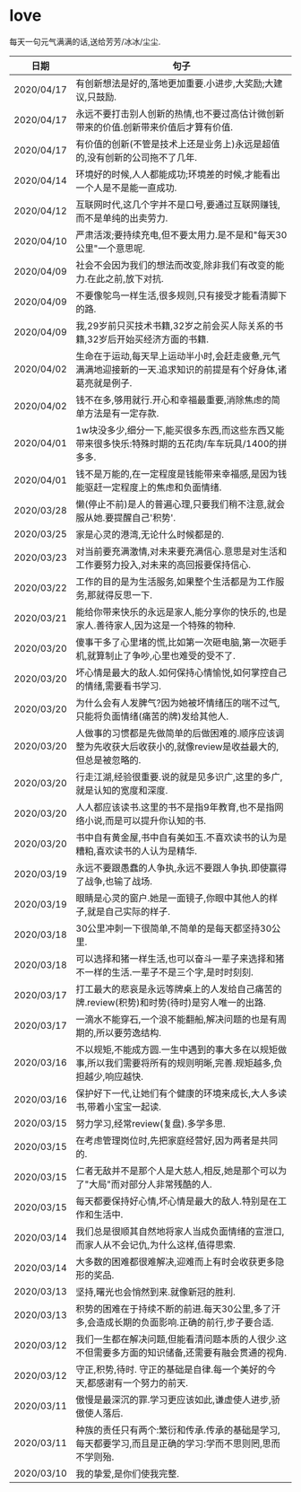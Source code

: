 # love

每天一句元气满满的话,送给芳芳/冰冰/尘尘.

日期|句子
---|---
2020/04/17|有创新想法是好的,落地更加重要.小进步,大奖励;大建议,只鼓励.
2020/04/17|永远不要打击别人创新的热情,也不要过高估计微创新带来的价值.创新带来价值后才算有价值.
2020/04/17|有价值的创新(不管是技术上还是业务上)永远是超值的,没有创新的公司拖不了几年.
2020/04/14|环境好的时候,人人都能成功;环境差的时候,才能看出一个人是不是能一直成功.
2020/04/12|互联网时代,这几个字并不是口号,要通过互联网赚钱,而不是单纯的出卖劳力.
2020/04/10|严肃活泼;要持续充电,但不要太用力.是不是和"每天30公里"一个意思呢.
2020/04/09|社会不会因为我们的想法而改变,除非我们有改变的能力.在此之前,放下对抗.
2020/04/09|不要像鸵鸟一样生活,很多规则,只有接受才能看清脚下的路.
2020/04/09|我,29岁前只买技术书籍,32岁之前会买人际关系的书籍,32岁后开始买经济方面的书籍.
2020/04/02|生命在于运动,每天早上运动半小时,会赶走疲惫,元气满满地迎接新的一天.追求知识的前提是有个好身体,诸葛亮就是例子.
2020/04/02|钱不在多,够用就行.开心和幸福最重要,消除焦虑的简单方法是有一定存款.
2020/04/01|1w块没多少,细分一下,能买很多东西,而这些东西又能带来很多快乐:特殊时期的五花肉/车车玩具/1400的拼多多.
2020/04/01|钱不是万能的,在一定程度是钱能带来幸福感,是因为钱能驱赶一定程度上的焦虑和负面情绪.
2020/03/28|懒(停止不前)是人的普遍心理,只要我们稍不注意,就会服从她.要提醒自己'积势'.
2020/03/25|家是心灵的港湾,无论什么时候都是的.
2020/03/23|对当前要充满激情,对未来要充满信心.意思是对生活和工作要努力投入,对未来的高回报要保持信心.
2020/03/22|工作的目的是为生活服务,如果整个生活都是为工作服务,那就得反思一下.
2020/03/21|能给你带来快乐的永远是家人,能分享你的快乐的,也是家人.善待家人,因为这是一个特殊的物种.
2020/03/20|傻事干多了心里堵的慌,比如第一次砸电脑,第一次砸手机,就算制止了争吵,心里也难受的受不了.
2020/03/20|坏心情是最大的敌人.如何保持心情愉悦,如何掌控自己的情绪,需要看书学习.
2020/03/20|为什么会有人发脾气?因为她被坏情绪压的喘不过气,只能将负面情绪(痛苦的牌)发给其他人.
2020/03/20|人做事的习惯都是先做简单的后做困难的.顺序应该调整为先收获大后收获小的,就像review是收益最大的,但总是被忽略的.
2020/03/20|行走江湖,经验很重要.说的就是见多识广,这里的多广,就是认知的宽度和深度.
2020/03/20|人人都应该读书.这里的书不是指9年教育,也不是指网络小说,而是可以提升你认知的书.
2020/03/20|书中自有黄金屋,书中自有美如玉.不喜欢读书的认为是糟粕,喜欢读书的人认为是精华.
2020/03/19|永远不要跟愚蠢的人争执,永远不要跟人争执.即使赢得了战争,也输了战场.
2020/03/19|眼睛是心灵的窗户.她是一面镜子,你眼中其他人的样子,就是自己实际的样子.
2020/03/18|30公里冲刺一下很简单,不简单的是每天都坚持30公里.
2020/03/18|可以选择和猪一样生活,也可以奋斗一辈子来选择和猪不一样的生活.一辈子不是三个字,是时时刻刻.
2020/03/17|打工最大的悲哀是永远等牌桌上的人发给自己痛苦的牌.review(积势)和时势(待时)是穷人唯一的出路.
2020/03/17|一滴水不能穿石,一个浪不能翻船,解决问题的也是有周期的,所以要劳逸结构.
2020/03/16|不以规矩,不能成方圆.一生中遇到的事大多在以规矩做事,所以我们需要将所有的规则明晰,完善.规矩越多,负担越少,响应越快.
2020/03/16|保护好下一代,让她们有个健康的环境来成长,大人多读书,带着小宝宝一起读.
2020/03/15|努力学习,经常review(复盘).多学多思.
2020/03/15|在考虑管理岗位时,先把家庭经营好,因为两者是共同的.
2020/03/15|仁者无敌并不是那个人是大慈人,相反,她是那个可以为了"大局"而对部分人非常残酷的人.
2020/03/15|每天都要保持好心情,坏心情是最大的敌人.特别是在工作和生活中.
2020/03/14|我们总是很顺其自然地将家人当成负面情绪的宣泄口,而家人从不会记仇,为什么这样,值得思索.
2020/03/14|大多数的困难都很难解决,迎难而上有时会收获更多隐形的奖品.
2020/03/13|坚持,曙光也会悄然到来.就像新冠的胜利.
2020/03/13|积势的困难在于持续不断的前进.每天30公里,多了汗多,会造成长期的负面影响.正确的前行,步子要合适.
2020/03/12|我们一生都在解决问题,但能看清问题本质的人很少.这不但需要多方面的知识储备,还需要有融会贯通的视角.
2020/03/12|守正,积势,待时. 守正的基础是自律.每一个美好的今天,都感谢有一个努力的前天.
2020/03/11|傲慢是最深沉的罪.学习更应该如此,谦虚使人进步,骄傲使人落后.
2020/03/11|种族的责任只有两个:繁衍和传承.传承的基础是学习,每天都要学习,而且是正确的学习:学而不思则罔,思而不学则殆.
2020/03/10|我的挚爱,是你们使我完整.
